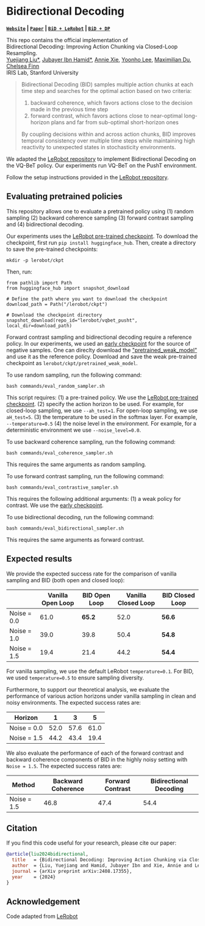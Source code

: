 # Bidirectional Decoding

**[`Website`](https://bid-robot.github.io) | [`Paper`](https://arxiv.org/abs/2408.17355) | [`BiD + LeRobot`](https://github.com/Jubayer-Hamid/bid_lerobot) | [`BiD + DP`](https://github.com/YuejiangLIU/bid_dp)**

This repo contains the official implementation of \
Bidirectional Decoding: Improving Action Chunking via Closed-Loop Resampling. \
<a href="https://sites.google.com/view/yuejiangliu/">Yuejiang Liu*</a>,
<a href="https://jubayer-hamid.github.io/">Jubayer Ibn Hamid*</a>,
<a href="https://anxie.github.io/">Annie Xie</a>,
<a href="https://yoonholee.com//">Yoonho Lee</a>,
<a href="https://maximiliandu.com/">Maximilian Du</a>,
<a href="https://ai.stanford.edu/~cbfinn/">Chelsea Finn</a> \
IRIS Lab, Stanford University

> Bidirectional Decoding (BID) samples multiple action chunks at each time step and searches for the optimal action based on two criteria:
>   1. backward coherence, which favors actions close to the decision made in the previous time step
>   2. forward contrast, which favors actions close to near-optimal long-horizon plans and far from sub-optimal short-horizon ones
> 
> By coupling decisions within and across action chunks, BID improves temporal consistency over multiple time steps while maintaining high reactivity to unexpected states in stochasticity environments.

We adapted the [LeRobot repository](https://github.com/huggingface/lerobot) to implement Bidirectional Decoding on the VQ-BeT policy. Our experiments run VQ-BeT on the PushT environment. 

Follow the setup instructions provided in the [LeRobot repository](https://github.com/huggingface/lerobot). 

## Evaluating pretrained policies
This repository allows one to evaluate a pretrained policy using (1) random sampling (2) backward coherence sampling (3) forward contrast sampling and (4) bidirectional decoding. 

Our experiments uses the [LeRobot pre-trained checkpoint](https://huggingface.co/lerobot/vqbet_pusht). To download the checkpoint, first run ```pip install huggingface_hub```. Then, create a directory to save the pre-trained checkpoints:

```
mkdir -p lerobot/ckpt
```

Then, run: 

```
from pathlib import Path
from huggingface_hub import snapshot_download

# Define the path where you want to download the checkpoint
download_path = Path("/lerobot/ckpt")

# Download the checkpoint directory
snapshot_download(repo_id="lerobot/vqbet_pusht", local_dir=download_path)
```

Forward contrast sampling and bidirectional decoding require a reference policy. In our experiments, we used an [early checkpoint](https://drive.google.com/drive/u/0/folders/1FXHzPZPfTO7SCM-OTKUy3EEvKKTq3LC4) for the source of negative samples. One can direclty download the ["pretrained_weak_model"](https://drive.google.com/drive/u/0/folders/1kBPDBcPU3gLYCZNxkoRpXQ_e3tqi9lPR) and use it as the reference policy. Download and save the weak pre-trained checkpoint as ```lerobot/ckpt/pretrained_weak_model```. 

To use random sampling, run the following command:
```
bash commands/eval_random_sampler.sh
```
This script requires: 
(1) a pre-trained policy. We use the [LeRobot pre-trained checkpoint](https://huggingface.co/lerobot/vqbet_pusht). 
(2) specify the action horizon to be used. For example, for closed-loop sampling, we use ```--ah_test=1```. For open-loop sampling, we use ```aH_test=5```. 
(3) the temperature to be used in the softmax layer. For example, ```--temperature=0.5``` 
(4) the noise level in the environment. For example, for a deterministic environment we use ```--noise_level=0.0```.

To use backward coherence sampling, run the following command:
```
bash commands/eval_coherence_sampler.sh
```
This requires the same arguments as random sampling. 

To use forward contrast sampling, run the following command:
```
bash commands/eval_contrastive_sampler.sh
```
This requires the following additional arguments:
(1) a weak policy for contrast. We use the [early checkpoint](https://drive.google.com/drive/u/0/folders/1FXHzPZPfTO7SCM-OTKUy3EEvKKTq3LC4). 


To use bidirectional decoding, run the following command:
```
bash commands/eval_bidirectional_sampler.sh
```
This requires the same arguments as forward contrast. 

## Expected results 

We provide the expected success rate for the comparison of vanilla sampling and BID (both open and closed loop):

|              | Vanilla Open Loop | BID Open Loop | Vanilla Closed Loop | BID Closed Loop |
|--------------|-------------------|---------------|---------------------|-----------------|
| Noise = 0.0  | 61.0              | **65.2**      | 52.0                | **56.6**        |
| Noise = 1.0  | 39.0              | 39.8          | 50.4                | **54.8**        |
| Noise = 1.5  | 19.4              | 21.4          | 44.2                | **54.4**        |

For vanilla sampling, we use the default LeRobot ```temperature=0.1```. For BID, we used ```temperature=0.5``` to ensure sampling diversity. 

Furthermore, to support our theoretical analysis, we evaluate the performance of various action horizons under vanilla sampling in clean and noisy environments. The expected success rates are:

| Horizon          |   1     |   3  |   5  |
|------------------|---------|------|------|
| Noise = 0.0      |  52.0   | 57.6 | 61.0 |
| Noise = 1.5      |  44.2   | 43.4 | 19.4 |

We also evaluate the performance of each of the forward contrast and backward coherence components of BID in the highly noisy setting with ```Noise = 1.5```. The expected success rates are:

| Method           |   Backward Coherence     |   Forward Contrast  |   Bidirectional Decoding  |
|------------------|--------------------------|---------------------|---------------------------|
| Noise = 1.5      |        46.8              |          47.4       |         54.4              |


## Citation

If you find this code useful for your research, please cite our paper:

```bibtex
@article{liu2024bidirectional,
  title   = {Bidirectional Decoding: Improving Action Chunking via Closed-Loop Resampling},
  author  = {Liu, Yuejiang and Hamid, Jubayer Ibn and Xie, Annie and Lee, Yoonho and Du, Maximilian and Finn, Chelsea},
  journal = {arXiv preprint arXiv:2408.17355},
  year    = {2024}
}
```

## Acknowledgement

Code adapted from [LeRobot](https://github.com/huggingface/lerobot)
